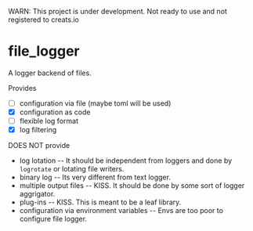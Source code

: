 WARN: This project is under development. Not ready to use and not registered to creats.io

# file_logger
A logger backend of files.

Provides

* [ ] configuration via file (maybe toml will be used)
* [x] configuration as code
* [ ] flexible log format
* [x] log filtering

DOES NOT provide

* log lotation -- It should be independent from loggers and done by `logrotate` or lotating file writers.
* binary log -- Its very different from text logger.
* multiple output files -- KISS. It should be done by some sort of logger aggrigator.
* plug-ins -- KISS. This is meant to be a leaf library.
* configuration via environment variables -- Envs are too poor to configure file logger.
